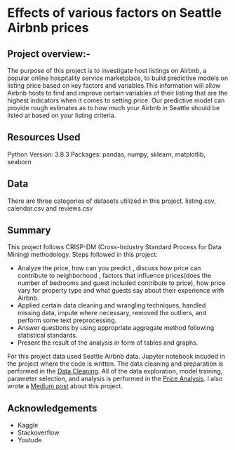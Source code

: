 # Effects of various factors on Seattle Airbnb prices
## Project overview:-
The purpose of this project is to investigate host listings on Airbnb, a popular online hospitality service marketplace, to build predictive models on listing price based on key factors and variables.This information will allow Airbnb hosts to find and improve certain variables of their listing that are the highest indicators when it comes to setting price. Our predictive model can provide rough estimates as to how much your Airbnb in Seattle should be listed at based on your listing criteria.

## Resources Used
Python Version: 3.8.3
Packages: pandas, numpy, sklearn, matplotlib, seaborn

## Data
There are three categories of datasets utilized in this project. listing.csv, calendar.csv and reviews.csv

## Summary
This project follows CRISP-DM (Cross-Industry Standard Process for Data Mining) methodology. Steps followed in this project:

* Analyze the price, how can you predict , discuss how price can contribute to neighborhood , factors that influence prices(does the number of bedrooms and guest included
  contribute to price), how price vary for property type and what guests say about their experience with Airbnb.
* Applied certain data cleaning and wrangling techniques, handled missing data, impute where necessary, removed the outliers, and perform some text preprocessing.
* Answer questions by using appropriate aggregate method following statistical standards.
* Present the result of the analysis in form of tables and graphs.

For this project data used Seattle Airbnb data. Jupyter notebook incuded in the project where the code is written. The data cleaning and preparation is performed in the [Data Cleaning](https://github.com/AnnieThomas02/DataScienceNDProj1/blob/master/Data-Cleaning.ipynb). All of the data exploration, model training, parameter selection, and analysis is performed in the [Price Analysis](https://github.com/AnnieThomas02/DataScienceNDProj1/blob/master/price-analysis.ipynb). I also wrote a [Medium post](https://medium.com/@anniemathewlog/relationship-between-seattle-airbnb-prices-and-other-determinants-277cacda1bd6?sk=564477f9c0284d4ef6b21e0fb1f58d7a) about this project.

## Acknowledgements
* Kaggle
* Stackoverflow
* Youtude
